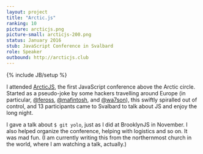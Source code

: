 ```yaml
---
layout: project
title: "Arctic.js"
ranking: 10
picture: arcticjs.png
picture-small: arcticjs-200.png
status: January 2016
stub: JavaScript Conference in Svalbard
role: Speaker
outbound: http://arcticjs.club
---
```

{% include JB/setup %}

I attended [ArcticJS](http://arcticjs.club), the first JavaScript conference above the Arctic circle. Started as a pseudo-joke by some hackers travelling around Europe (in particular, [@feross](//twitter.com/feross), [@mafintosh](//twitter.com/mafintosh),  and [@wa7son](//twitter.com/wa7son)), this swiftly spiralled out of control, and 13 participants came to Svalbard to talk about JS and enjoy the long night. 

I gave a talk about `$ git yolo`, just as I did at BrooklynJS in November. I also helped organize the conference, helping with logistics and so on. It was mad fun. (I am currently writing this from the northernmost church in the world, where I am watching a talk, actually.)